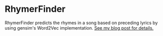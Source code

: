 # RhymerFinder
RhymerFinder predicts the rhymes in a song based on preceding lyrics by using gensim's Word2Vec implementation.
[See my blog post for details.](http://johnchuckcase.com/rhymerfinder/)
